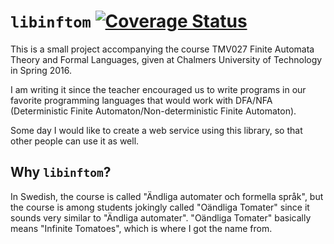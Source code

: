 # `libinftom` [![Coverage Status](https://coveralls.io/repos/github/Saser/libinftom/badge.svg?branch=master)](https://coveralls.io/github/Saser/libinftom?branch=master)

This is a small project accompanying the course TMV027 Finite Automata Theory and Formal Languages, given at Chalmers University of Technology in Spring 2016.

I am writing it since the teacher encouraged us to write programs in our favorite programming languages that would work with DFA/NFA (Deterministic Finite Automaton/Non-deterministic Finite Automaton).

Some day I would like to create a web service using this library, so that other people can use it as well.

## Why `libinftom`?
In Swedish, the course is called "Ändliga automater och formella språk", but the course is among students jokingly called "Oändliga Tomater" since it sounds very similar to "Ändliga automater". "Oändliga Tomater" basically means "Infinite Tomatoes", which is where I got the name from.
